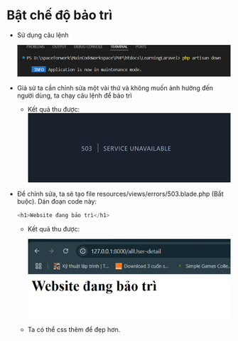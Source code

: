 # Bật chế độ bảo trì
- Sử dụng câu lệnh

    ![alt text](image/image29.png)

- Giả sử ta cần chỉnh sửa một vài thứ và không muốn ảnh hưởng đến người dùng, ta chạy câu lệnh để bảo trì
    - Kết quả thu được:
        ![alt text](image/image30.png)

- Để chỉnh sửa, ta sẽ tạo file resources/views/errors/503.blade.php (Bắt buộc). Dán đoạn code này:

    ```php
    <h1>Website đang bảo trì</h1>
    ```

    - Kết quả thu được:

        ![alt text](image/image31.png)

    - Ta có thể css thêm để đẹp hơn.